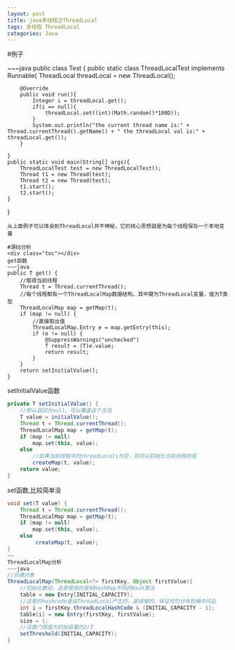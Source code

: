 ```yaml
---
layout: post
title: java多线程之ThreadLocal
tags: 多线程 ThreadLocal
categories: Java
---
```


<div class="toc"></div>

#例子
<div class="toc"></div>
~~~java
public class Test {
	public static class ThreadLocalTest implements Runnable{
		ThreadLocal<Integer> threadLocal = new ThreadLocal<Integer>();
		
		@Override
		public void run(){
			Integer i = threadLocal.get();
			if(i == null){
				threadLocal.set((int)(Math.random()*100D));
			}
			System.out.println("the current thread name is:" + Thread.currentThread().getName() + " the threadLocal val is:" + threadLocal.get());
		}
		
	}
	public static void main(String[] args){
		ThreadLocalTest test = new ThreadLocalTest();
		Thread t1 = new Thread(test);
		Thread t2 = new Thread(test);
		t1.start();
		t2.start();
	}
}
~~~
从上面例子可以体会到ThreadLocal并不神秘，它的核心思想就是为每个线程保存一个本地变量

#源码分析
<div class="toc"></div>
get函数
~~~java
public T get() {
	//取得当前线程
	Thread t = Thread.currentThread();
	//每个线程都有一个ThreadLocalMap数据结构，其中键为ThreadLocal变量，值为T类型
    ThreadLocalMap map = getMap(t);
    if (map != null) {
		//直接取出值
    	ThreadLocalMap.Entry e = map.getEntry(this);
        if (e != null) {
        	@SuppressWarnings("unchecked")
            T result = (T)e.value;
            return result;
        }
    }
    return setInitialValue();
}
~~~
setInitialValue函数
~~~java
private T setInitialValue() {
	//默认返回为null，可以覆盖这个方法
	T value = initialValue();
    Thread t = Thread.currentThread();
    ThreadLocalMap map = getMap(t);
    if (map != null)
    	map.set(this, value);
    else
		//如果当前线程中的threadLocals为空，则可以初始化当前线程的值
        createMap(t, value);
    return value;
}
~~~
set函数,比较简单没
~~~java
void set(T value) {
	Thread t = Thread.currentThread();
    ThreadLocalMap map = getMap(t);
    if (map != null)
    	map.set(this, value);
    else
         createMap(t, value);
}
~~
ThreadLocalMap分析
~~~java
//创建对象
ThreadLocalMap(ThreadLocal<?> firstKey, Object firstValue){
	//初始化数组，这里使用的是和HashMap不同的Hash算法
	table = new Entry[INITIAL_CAPACITY];
	//这里的hashcode是由ThreadLocal产生的，是递增的，保证均匀分布到桶中间去
    int i = firstKey.threadLocalHashCode & (INITIAL_CAPACITY - 1);
    table[i] = new Entry(firstKey, firstValue);
    size = 1;
	//设置门限值为初始容量的2/3
    setThreshold(INITIAL_CAPACITY);
}


~~~
